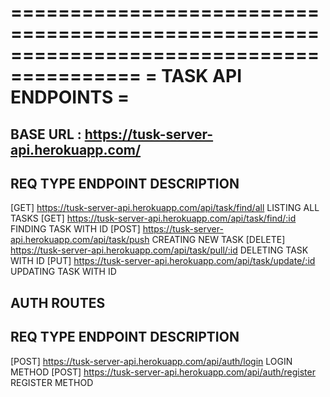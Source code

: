 =========================================================================================
=                                        TASK API ENDPOINTS                             =
=========================================================================================
BASE URL : https://tusk-server-api.herokuapp.com/
-------------------------------------------------------------------
REQ TYPE        ENDPOINT                    DESCRIPTION
-------------------------------------------------------------------
[GET]           https://tusk-server-api.herokuapp.com/api/task/find/all        LISTING ALL TASKS
[GET]           https://tusk-server-api.herokuapp.com/api/task/find/:id        FINDING TASK WITH ID
[POST]          https://tusk-server-api.herokuapp.com/api/task/push            CREATING NEW TASK
[DELETE]        https://tusk-server-api.herokuapp.com/api/task/pull/:id        DELETING TASK WITH ID
[PUT]           https://tusk-server-api.herokuapp.com/api/task/update/:id      UPDATING TASK WITH ID


AUTH ROUTES
------------------------------------------------------------------
REQ TYPE        ENDPOINT                    DESCRIPTION
-------------------------------------------------------------------
[POST]           https://tusk-server-api.herokuapp.com/api/auth/login           LOGIN METHOD
[POST]           https://tusk-server-api.herokuapp.com/api/auth/register        REGISTER METHOD
